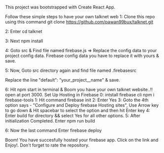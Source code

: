 This project was bootstrapped with Create React App.

Follow these simple steps to have your own talknet web
1: Clone this repo using this command
git clone https://github.com/pawan99bux/talknet.git

2: Enter
cd talknet

3: Next
npm install

4: Goto src & Find file named firebase.js => Replace the config data to your project config data.
 Firebase config data you have to replace it with yours & save.

5: Now, Goto src directory again and find file named .firebasesrc


Replace the line "default": "your_project__name" & save.

6: Hit npm start in terminal & Boom you have your own talknet website..!! open at port 3000.
Set Up Hosting in Firebase
0: intstall firebase cli npm i firebase-tools
1: Hit command firebase init
2: Enter Yes
3: Goto the 4th option says - "Configure and Deploy firebase Hosting sites", Use Arrow key to go down & Hit spacebar to select the option and then hit Enter key
4: Enter build for directory && select Yes for all other options.
5: After initialization Completed. Enter
npm run build

6: Now the last command
Enter firebase deploy

Boom! You have succesfully hosted your firebase app. Click on the link and Enjoy!. Don't forget to rate the repository.
